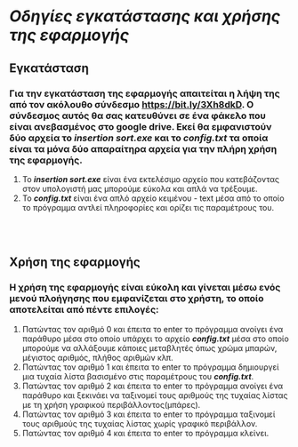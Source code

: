 # ___Οδηγίες εγκατάστασης και χρήσης της εφαρμογής___

## **Εγκατάσταση**

### Για την εγκατάσταση της εφαρμογής απαιτείται η λήψη της από τον ακόλουθο σύνδεσμο https://bit.ly/3Xh8dkD.  Ο σύνδεσμος αυτός θα σας κατευθύνει σε ένα φάκελο που είναι ανεβασμένος στο google drive. Εκεί θα εμφανιστούν δύο αρχεία το ___insertion sort.exe___ και το ___config.txt___ τα οποία είναι τα μόνα δύο απαραίτηρα αρχεία για την πλήρη χρήση της εφαρμογής. 
 1) Το  ___insertion sort.exe___ είναι ένα εκτελέσιμο αρχείο που κατεβάζοντας στον υπολογιστή μας μπορούμε εύκολα και απλά να τρέξουμε.
 2) Το ___config.txt___ είναι ένα απλό αρχείο κειμένου - text μέσα από το οποίο το πρόγραμμα αντλεί πληροφορίες και ορίζει τις παραμέτρους του. 

<br/><br/>

## **Χρήση της εφαρμογής**

### Η χρήση της εφαρμογής είναι εύκολη και γίνεται μέσω ενός μενού πλοήγησης που εμφανίζεται στο χρήστη, το οποίο αποτελείται από πέντε επιλογές:
 1) Πατώντας τον αριθμό 0 και έπειτα το enter το πρόγραμμα ανοίγει ένα παράθυρο μέσα στο οποίο υπάρχει το αρχείο ___config.txt___ μέσα στο οποίο μπορούμε να αλλάξουμε κάποιες μεταβλητές όπως χρώμα μπαρών, μέγιστος αριθμός, πλήθος αριθμών κλπ.
 2) Πατώντας τον αριθμό 1 και έπειτα το enter το πρόγραμμα δημιουργεί μια τυχαία λίστα βασισμένο στις παραμέτρους του ___config.txt___.
 3) Πατώντας τον αριθμό 2 και έπειτα το enter το πρόγραμμα ανοίγει ένα παράθυρο και ξεκινάει να ταξινομεί τους αριθμούς της τυχαίας λίστας με τη χρήση γραφικού περιβάλλοντος(μπάρες).
 4) Πατώντας τον αριθμό 3 και έπειτα το enter το πρόγραμμα ταξινομεί τους αριθμούς της τυχαίας λίστας χωρίς γραφικό περιβάλλον.
 5) Πατώντας τον αριθμό 4 και έπειτα το enter το πρόγραμμα κλείνει.
